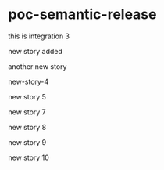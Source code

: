 # poc-semantic-release

this is integration 3

new story added


another new story

new-story-4

new story 5

new story 7

new story 8

new story 9

new story 10